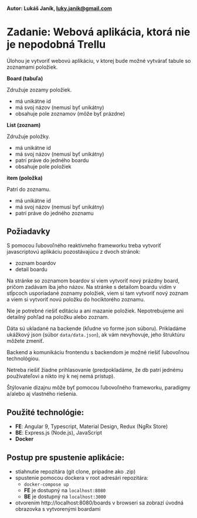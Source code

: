 #### Autor: Lukáš Janík, luky.janik@gmail.com
# Zadanie: Webová aplikácia, ktorá nie je nepodobná Trellu

Úlohou je vytvoriť webovú aplikáciu, v ktorej bude možné vytvárať tabule so zoznamami položiek.

**Board (tabuľa)**

Združuje zozamy položiek.

- má unikátne id
- má svoj názov (nemusí byť unikátny)
- obsahuje pole zoznamov (môže byť prázdne)

**List (zoznam)**

Združuje položky.

- má unikátne id
- má svoj názov (nemusí byť unikátny)
- patrí práve do jedného boardu
- obsahuje pole položiek

**item (položka)**

Patrí do zoznamu.

- má unikátne id
- má svoj názov (nemusí byť unikátny)
- patrí práve do jedného zoznamu

## Požiadavky

S pomocou ľubovoľného reaktívneho frameworku treba vytvoriť javascriptovú aplikáciu pozostávajúcu z dvoch stránok:
- zoznam boardov
- detail boardu

Na stránke so zoznamom boardov si viem vytvoriť nový prázdny board, pričom zadávam iba jeho názov.
Na stránke s detailom boardu vidím v stĺpcoch usporiadané zoznamy položiek, viem si tam vytvoriť nový zoznam
a viem si vytvoriť novú položku do hociktorého zoznamu.

Nie je potrebné riešiť editáciu a ani mazanie položiek.
Nepotrebujeme ani detailný pohľad na položku alebo zoznam.

Dáta sú ukladané na backende (kľudne vo forme json súboru). Prikladáme ukážkový json (súbor `data/data.json`),
ak vám nevyhovuje, jeho štruktúru môžete zmeniť.

Backend a komunikáciu frontendu s backendom je možné riešiť ľubovoľnou technológiou.

Netreba riešiť žiadne prihlasovanie (predpokladáme, že db patrí jednému používateľovi a nikto iný k nej nemá prístup).

Štýlovanie dizajnu môže byť pomocou ľubovoľného frameworku, paradigmy a/alebo aj vlastného riešenia.

## Použité technológie:
- **FE**: Angular 9, Typescript, Material Design, Redux (NgRx Store)
- **BE**: Express.js (Node.js), JavaScript
- **Docker**

## Postup pre spustenie aplikácie:
- stiahnutie repozitára (git clone, prípadne ako .zip)
- spustenie pomocou dockera v root adresári repozitára:
    - ```docker-compose up```
    - **FE** je dostupný na ```localhost:8080```
    - **BE** je dostupný na ```localhost:3000```
- otvorením http://localhost:8080/boards v browseri sa zobrazí úvodná obrazovka s vytvorenými boardami



